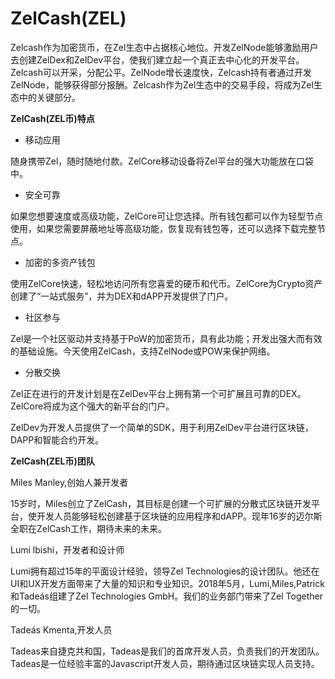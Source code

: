 # 

# ZelCash(ZEL)

Zelcash作为加密货币，在Zel生态中占据核心地位。开发ZelNode能够激励用户去创建ZelDex和ZelDev平台，使我们建立起一个真正去中心化的开发平台。Zelcash可以开采，分配公平。ZelNode增长速度快，Zelcash持有者通过开发ZelNode，能够获得部分报酬。Zelcash作为Zel生态中的交易手段，将成为Zel生态中的关键部分。

**ZelCash(ZEL币)特点**

- 移动应用   

随身携带Zel，随时随地付款。ZelCore移动设备将Zel平台的强大功能放在口袋中。

- 安全可靠

如果您想要速度或高级功能，ZelCore可让您选择。所有钱包都可以作为轻型节点使用，如果您需要屏蔽地址等高级功能，恢复现有钱包等，还可以选择下载完整节点。

- 加密的多资产钱包

使用ZelCore快速，轻松地访问所有您喜爱的硬币和代币。ZelCore为Crypto资产创建了“一站式服务”，并为DEX和dAPP开发提供了门户。

- 社区参与

Zel是一个社区驱动并支持基于PoW的加密货币，具有此功能；开发出强大而有效的基础设施。今天使用ZelCash，支持ZelNode或POW来保护网络。

- 分散交换

Zel正在进行的开发计划是在ZelDev平台上拥有第一个可扩展且可靠的DEX。ZelCore将成为这个强大的新平台的门户。

ZelDev为开发人员提供了一个简单的SDK，用于利用ZelDev平台进行区块链，DAPP和智能合约开发。

**ZelCash(ZEL币)团队**

Miles Manley,创始人兼开发者

15岁时，Miles创立了ZelCash，其目标是创建一个可扩展的分散式区块链开发平台，使开发人员能够轻松创建基于区块链的应用程序和dAPP。现年16岁的迈尔斯全职在ZelCash工作，期待未来的未来。

Lumi lbishi，开发者和设计师

Lumi拥有超过15年的平面设计经验，领导Zel Technologies的设计团队。他还在UI和UX开发方面带来了大量的知识和专业知识。2018年5月，Lumi,Miles,Patrick和Tadeás组建了Zel Technologies GmbH。我们的业务部门带来了Zel Together的一切。

Tadeás Kmenta,开发人员

Tadeas来自捷克共和国，Tadeas是我们的首席开发人员，负责我们的开发团队。Tadeas是一位经验丰富的Javascript开发人员，期待通过区块链实现人员支持。

